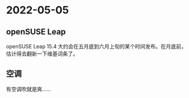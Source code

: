 # 2022-05-05

## openSUSE Leap

openSUSE Leap 15.4 大约会在五月底到六月上旬的某个时间发布。在月底前，估计得去翻新一下维基词条了。

## 空调

有空调吹就是爽……
